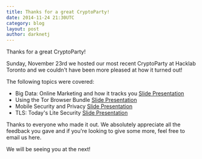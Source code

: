```yaml
---
title: Thanks for a great CryptoParty!
date: 2014-11-24 21:30UTC
category: blog
layout: post
author: darknetj
---
```

Thanks for a great CryptoParty!

Sunday, November 23rd we hosted our
most recent CryptoParty at Hacklab Toronto and
we couldn't have been more pleased at how it
turned out! 

The following topics were covered:

* Big Data: Online Marketing and how it tracks you
  [Slide Presentation](files/Toronto_Cryptoparty_Big_Data.pdf)
* Using the Tor Browser Bundle
  [Slide Presentation](files/Toronto_Cryptoparty_Tor_Browser.pdf)
* Mobile Security and Privacy
  [Slide Presentation](files/Toronto_Cryptoparty_Mobile_Privacy.pdf)
* TLS: Today's Lite Security
  [Slide Presentation](files/Toronto_Cryptoparty_TLS_TodaysLiteSecurity.pdf)

Thanks to everyone who made it out. We absolutely
appreciate all the feedback you gave and if
you're looking to give some more, feel free to
email us here.

We will be seeing you at the next!
